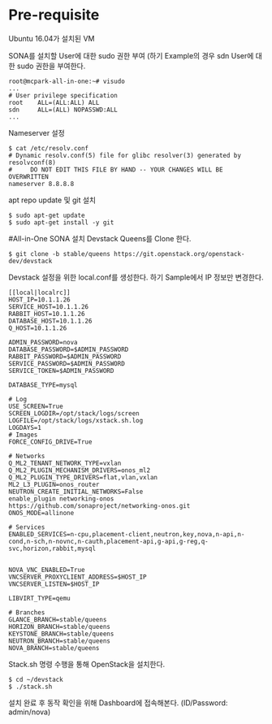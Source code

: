 # Pre-requisite
Ubuntu 16.04가 설치된 VM

SONA를 설치할 User에 대한 sudo 권한 부여 (하기 Example의 경우 sdn User에 대한 sudo 권한을 부여한다.
```
root@mcpark-all-in-one:~# visudo
...
# User privilege specification
root    ALL=(ALL:ALL) ALL
sdn     ALL=(ALL) NOPASSWD:ALL
...
```

Nameserver 설정
```
$ cat /etc/resolv.conf
# Dynamic resolv.conf(5) file for glibc resolver(3) generated by resolvconf(8)
#     DO NOT EDIT THIS FILE BY HAND -- YOUR CHANGES WILL BE OVERWRITTEN
nameserver 8.8.8.8
```
apt repo update 및 git 설치
```
$ sudo apt-get update
$ sudo apt-get install -y git
```

#All-in-One SONA 설치
Devstack Queens를 Clone 한다.
```
$ git clone -b stable/queens https://git.openstack.org/openstack-dev/devstack
```

Devstack 설정을 위한 local.conf를 생성한다. 하기 Sample에서 IP 정보만 변경한다.
```
[[local|localrc]]
HOST_IP=10.1.1.26
SERVICE_HOST=10.1.1.26
RABBIT_HOST=10.1.1.26
DATABASE_HOST=10.1.1.26
Q_HOST=10.1.1.26
 
ADMIN_PASSWORD=nova
DATABASE_PASSWORD=$ADMIN_PASSWORD
RABBIT_PASSWORD=$ADMIN_PASSWORD
SERVICE_PASSWORD=$ADMIN_PASSWORD
SERVICE_TOKEN=$ADMIN_PASSWORD
 
DATABASE_TYPE=mysql
 
# Log
USE_SCREEN=True
SCREEN_LOGDIR=/opt/stack/logs/screen
LOGFILE=/opt/stack/logs/xstack.sh.log
LOGDAYS=1
# Images
FORCE_CONFIG_DRIVE=True
 
# Networks
Q_ML2_TENANT_NETWORK_TYPE=vxlan
Q_ML2_PLUGIN_MECHANISM_DRIVERS=onos_ml2
Q_ML2_PLUGIN_TYPE_DRIVERS=flat,vlan,vxlan
ML2_L3_PLUGIN=onos_router
NEUTRON_CREATE_INITIAL_NETWORKS=False
enable_plugin networking-onos https://github.com/sonaproject/networking-onos.git
ONOS_MODE=allinone
 
# Services
ENABLED_SERVICES=n-cpu,placement-client,neutron,key,nova,n-api,n-cond,n-sch,n-novnc,n-cauth,placement-api,g-api,g-reg,q-svc,horizon,rabbit,mysql
 
 
NOVA_VNC_ENABLED=True
VNCSERVER_PROXYCLIENT_ADDRESS=$HOST_IP
VNCSERVER_LISTEN=$HOST_IP
 
LIBVIRT_TYPE=qemu
 
# Branches
GLANCE_BRANCH=stable/queens
HORIZON_BRANCH=stable/queens
KEYSTONE_BRANCH=stable/queens
NEUTRON_BRANCH=stable/queens
NOVA_BRANCH=stable/queens
```

Stack.sh 명령 수행을 통해 OpenStack을 설치한다.
```
$ cd ~/devstack
$ ./stack.sh
```

설치 완료 후 동작 확인을 위해 Dashboard에 접속해본다. (ID/Password: admin/nova)





